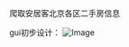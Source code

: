 爬取安居客北京各区二手房信息


gui初步设计：
![Image](https://github.com/ElleryJallet/img-holder/blob/master/test.png)

